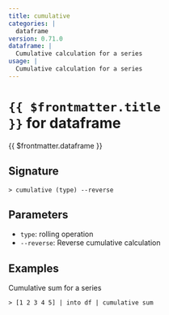 ```yaml
---
title: cumulative
categories: |
  dataframe
version: 0.71.0
dataframe: |
  Cumulative calculation for a series
usage: |
  Cumulative calculation for a series
---
```


# <code>{{ $frontmatter.title }}</code> for dataframe

<div class='command-title'>{{ $frontmatter.dataframe }}</div>

## Signature

```> cumulative (type) --reverse```

## Parameters

 -  `type`: rolling operation
 -  `--reverse`: Reverse cumulative calculation

## Examples

Cumulative sum for a series
```shell
> [1 2 3 4 5] | into df | cumulative sum
```
